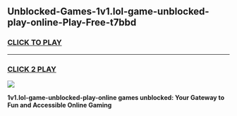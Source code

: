 
## Unblocked-Games-1v1.lol-game-unblocked-play-online-Play-Free-t7bbd
<h3>
<a href="https://premium76.site?title=1v1.lol-game-unblocked-play-online&ref=18A">CLICK TO PLAY</a></h3>
<hr>

<h3>
<a href="https://premium76.site?title=1v1.lol-game-unblocked-play-online&ref=18A">CLICK 2 PLAY</a>
  
</h3>

<a href="https://premium76.site?title=1v1.lol-game-unblocked-play-online&ref=18A"><img src="https://clearcache.store/games.png"></a>


**1v1.lol-game-unblocked-play-online games unblocked: Your Gateway to Fun and Accessible Online Gaming**
